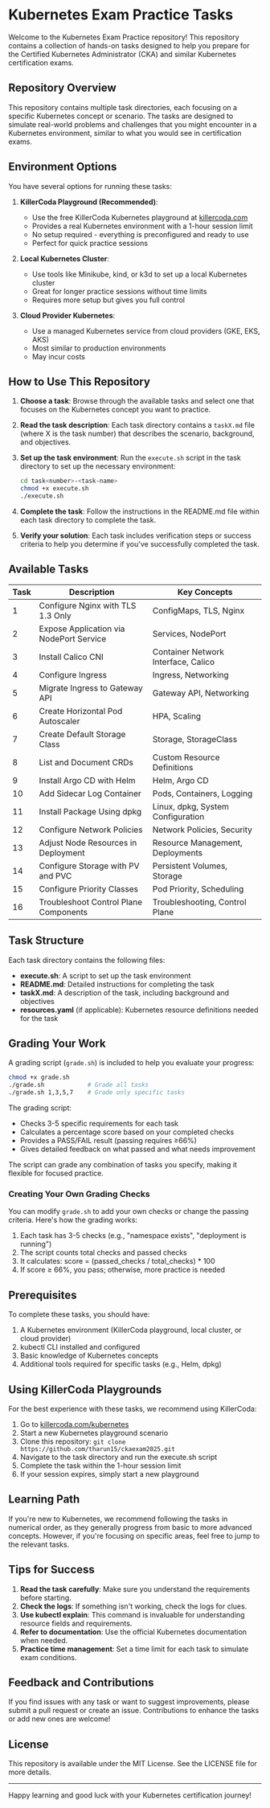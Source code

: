 # Kubernetes Exam Practice Tasks

Welcome to the Kubernetes Exam Practice repository! This repository contains a collection of hands-on tasks designed to help you prepare for the Certified Kubernetes Administrator (CKA) and similar Kubernetes certification exams.

## Repository Overview

This repository contains multiple task directories, each focusing on a specific Kubernetes concept or scenario. The tasks are designed to simulate real-world problems and challenges that you might encounter in a Kubernetes environment, similar to what you would see in certification exams.

## Environment Options

You have several options for running these tasks:

1. **KillerCoda Playground (Recommended)**: 
   - Use the free KillerCoda Kubernetes playground at [killercoda.com](https://killercoda.com/kubernetes)
   - Provides a real Kubernetes environment with a 1-hour session limit
   - No setup required - everything is preconfigured and ready to use
   - Perfect for quick practice sessions

2. **Local Kubernetes Cluster**:
   - Use tools like Minikube, kind, or k3d to set up a local Kubernetes cluster
   - Great for longer practice sessions without time limits
   - Requires more setup but gives you full control

3. **Cloud Provider Kubernetes**:
   - Use a managed Kubernetes service from cloud providers (GKE, EKS, AKS)
   - Most similar to production environments
   - May incur costs

## How to Use This Repository

1. **Choose a task**: Browse through the available tasks and select one that focuses on the Kubernetes concept you want to practice.

2. **Read the task description**: Each task directory contains a `taskX.md` file (where X is the task number) that describes the scenario, background, and objectives.

3. **Set up the task environment**: Run the `execute.sh` script in the task directory to set up the necessary environment:
   ```bash
   cd task<number>-<task-name>
   chmod +x execute.sh
   ./execute.sh
   ```

4. **Complete the task**: Follow the instructions in the README.md file within each task directory to complete the task.

5. **Verify your solution**: Each task includes verification steps or success criteria to help you determine if you've successfully completed the task.

## Available Tasks

| Task | Description | Key Concepts |
|------|-------------|-------------|
| 1 | Configure Nginx with TLS 1.3 Only | ConfigMaps, TLS, Nginx |
| 2 | Expose Application via NodePort Service | Services, NodePort |
| 3 | Install Calico CNI | Container Network Interface, Calico |
| 4 | Configure Ingress | Ingress, Networking |
| 5 | Migrate Ingress to Gateway API | Gateway API, Networking |
| 6 | Create Horizontal Pod Autoscaler | HPA, Scaling |
| 7 | Create Default Storage Class | Storage, StorageClass |
| 8 | List and Document CRDs | Custom Resource Definitions |
| 9 | Install Argo CD with Helm | Helm, Argo CD |
| 10 | Add Sidecar Log Container | Pods, Containers, Logging |
| 11 | Install Package Using dpkg | Linux, dpkg, System Configuration |
| 12 | Configure Network Policies | Network Policies, Security |
| 13 | Adjust Node Resources in Deployment | Resource Management, Deployments |
| 14 | Configure Storage with PV and PVC | Persistent Volumes, Storage |
| 15 | Configure Priority Classes | Pod Priority, Scheduling |
| 16 | Troubleshoot Control Plane Components | Troubleshooting, Control Plane |

## Task Structure

Each task directory contains the following files:

- **execute.sh**: A script to set up the task environment
- **README.md**: Detailed instructions for completing the task
- **taskX.md**: A description of the task, including background and objectives
- **resources.yaml** (if applicable): Kubernetes resource definitions needed for the task

## Grading Your Work

A grading script (`grade.sh`) is included to help you evaluate your progress:

```bash
chmod +x grade.sh
./grade.sh            # Grade all tasks
./grade.sh 1,3,5,7    # Grade only specific tasks
```

The grading script:
- Checks 3-5 specific requirements for each task
- Calculates a percentage score based on your completed checks
- Provides a PASS/FAIL result (passing requires ≥66%)
- Gives detailed feedback on what passed and what needs improvement

The script can grade any combination of tasks you specify, making it flexible for focused practice.

### Creating Your Own Grading Checks

You can modify `grade.sh` to add your own checks or change the passing criteria. Here's how the grading works:

1. Each task has 3-5 checks (e.g., "namespace exists", "deployment is running")
2. The script counts total checks and passed checks
3. It calculates: score = (passed_checks / total_checks) * 100
4. If score ≥ 66%, you pass; otherwise, more practice is needed

## Prerequisites

To complete these tasks, you should have:

1. A Kubernetes environment (KillerCoda playground, local cluster, or cloud provider)
2. kubectl CLI installed and configured
3. Basic knowledge of Kubernetes concepts
4. Additional tools required for specific tasks (e.g., Helm, dpkg)

## Using KillerCoda Playgrounds

For the best experience with these tasks, we recommend using KillerCoda:

1. Go to [killercoda.com/kubernetes](https://killercoda.com/kubernetes)
2. Start a new Kubernetes playground scenario
3. Clone this repository: `git clone https://github.com/tharun15/ckaexam2025.git`
4. Navigate to the task directory and run the execute.sh script
5. Complete the task within the 1-hour session limit
6. If your session expires, simply start a new playground

## Learning Path

If you're new to Kubernetes, we recommend following the tasks in numerical order, as they generally progress from basic to more advanced concepts. However, if you're focusing on specific areas, feel free to jump to the relevant tasks.

## Tips for Success

1. **Read the task carefully**: Make sure you understand the requirements before starting.
2. **Check the logs**: If something isn't working, check the logs for clues.
3. **Use kubectl explain**: This command is invaluable for understanding resource fields and requirements.
4. **Refer to documentation**: Use the official Kubernetes documentation when needed.
5. **Practice time management**: Set a time limit for each task to simulate exam conditions.

## Feedback and Contributions

If you find issues with any task or want to suggest improvements, please submit a pull request or create an issue. Contributions to enhance the tasks or add new ones are welcome!

## License

This repository is available under the MIT License. See the LICENSE file for more details.

---

Happy learning and good luck with your Kubernetes certification journey!
